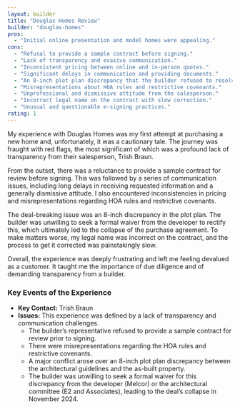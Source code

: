 ```yaml
---
layout: builder
title: "Douglas Homes Review"
builder: "douglas-homes"
pros:
  - "Initial online presentation and model homes were appealing."
cons:
  - "Refusal to provide a sample contract before signing."
  - "Lack of transparency and evasive communication."
  - "Inconsistent pricing between online and in-person quotes."
  - "Significant delays in communication and providing documents."
  - "An 8-inch plot plan discrepancy that the builder refused to resolve."
  - "Misrepresentations about HOA rules and restrictive covenants."
  - "Unprofessional and dismissive attitude from the salesperson."
  - "Incorrect legal name on the contract with slow correction."
  - "Unusual and questionable e-signing practices."
rating: 1
---
```


My experience with Douglas Homes was my first attempt at purchasing a new home and, unfortunately, it was a cautionary tale. The journey was fraught with red flags, the most significant of which was a profound lack of transparency from their salesperson, Trish Braun.

From the outset, there was a reluctance to provide a sample contract for review before signing. This was followed by a series of communication issues, including long delays in receiving requested information and a generally dismissive attitude. I also encountered inconsistencies in pricing and misrepresentations regarding HOA rules and restrictive covenants.

The deal-breaking issue was an 8-inch discrepancy in the plot plan. The builder was unwilling to seek a formal waiver from the developer to rectify this, which ultimately led to the collapse of the purchase agreement. To make matters worse, my legal name was incorrect on the contract, and the process to get it corrected was painstakingly slow.

Overall, the experience was deeply frustrating and left me feeling devalued as a customer. It taught me the importance of due diligence and of demanding transparency from a builder.

### Key Events of the Experience

*   **Key Contact:** Trish Braun
*   **Issues:** This experience was defined by a lack of transparency and communication challenges.
    *   The builder’s representative refused to provide a sample contract for review prior to signing.
    *   There were misrepresentations regarding the HOA rules and restrictive covenants.
    *   A major conflict arose over an 8-inch plot plan discrepancy between the architectural guidelines and the as-built property.
    *   The builder was unwilling to seek a formal waiver for this discrepancy from the developer (Melcor) or the architectural committee (E2 and Associates), leading to the deal’s collapse in November 2024.
